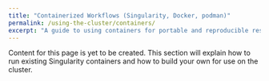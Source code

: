 ```yaml
---
title: "Containerized Workflows (Singularity, Docker, podman)"
permalink: /using-the-cluster/containers/
excerpt: "A guide to using containers for portable and reproducible research workflows."
---
```


Content for this page is yet to be created. This section will explain how to run existing Singularity containers and how to build your own for use on the cluster.